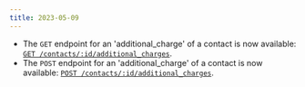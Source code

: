 ```yaml
---
title: 2023-05-09
---
```


* The `GET` endpoint for an 'additional_charge' of a contact is now available: [`GET /contacts/:id/additional_charges`](/api/contacts/#get_contacts_id_additional_charges).
* The `POST` endpoint for an 'additional_charge' of a contact is now available: [`POST /contacts/:id/additional_charges`](/api/contacts/#post_contacts_id_additional_charges).
    